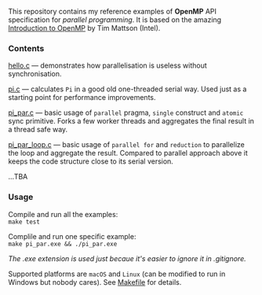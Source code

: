 This repository contains my reference examples of **OpenMP** API specification for _parallel programming_. It is based on the amazing [Introduction to OpenMP](https://www.youtube.com/playlist?list=PLLX-Q6B8xqZ8n8bwjGdzBJ25X2utwnoEG) by Tim Mattson (Intel).

### Contents

[hello.c](hello.c) — demonstrates how parallelisation is useless without synchronisation.

[pi.c](pi.c) — calculates `Pi` in a good old one-threaded serial way. Used just as a starting point for performance improvements.

[pi_par.c](pi_par.c) — basic usage of `parallel` pragma, `single` construct and `atomic` sync primitive. Forks a few worker threads and aggregates the final result in a thread safe way.

[pi_par_loop.c](pi_par_loop.c) — basic usage of `parallel for` and `reduction` to parallelize the loop and aggregate
the result. Compared to parallel approach above it keeps the code structure close to its serial version.

...TBA

### Usage

Compile and run all the examples:\
`make test`

Complile and run one specific example:\
`make pi_par.exe && ./pi_par.exe`

_The .exe extension is used just becaue it's easier to ignore it in .gitignore._

Supported platforms are `macOS` and `Linux` (can be modified to run in Windows but nobody cares). See [Makefile](Makefile) for details.
